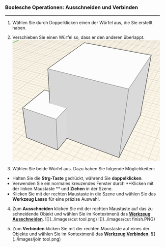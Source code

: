 

### Boolesche Operationen: Ausschneiden und Verbinden

---

1. Wählen Sie durch Doppelklicken einen der Würfel aus, die Sie erstellt haben.

2. Verschieben Sie einen Würfel so, dass er den anderen überlappt. ![](images/a9bdaadd-5879-4a2d-98d4-34446eb79176.png)

3. Wählen Sie beide Würfel aus. Dazu haben Sie folgende Möglichkeiten:

* Halten Sie die **Strg-Taste** gedrückt, während Sie **doppelklicken**.
* Verwenden Sie ein normales kreuzendes Fenster durch **Klicken mit der linken Maustaste ** und **Ziehen** in der Szene.
* Klicken Sie mit der rechten Maustaste in die Szene und wählen Sie das **Werkzeug Lasso** für eine präzise Auswahl.

4. Zum **Ausschneiden** klicken Sie mit der rechten Maustaste auf das zu schneidende Objekt und wählen Sie im Kontextmenü das [**Werkzeug Ausschneiden**](tool-library/boolean-operations.md). ![](../images/cut tool.png) ![](../images/cut finish.PNG)

5. Zum **Verbinden** klicken Sie mit der rechten Maustaste auf eines der Objekte und wählen Sie im Kontextmenü das [**Werkzeug Verbinden**](tool-library/boolean-operations.md). ![](../images/join tool.png)

